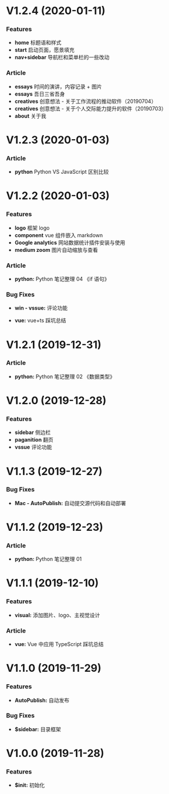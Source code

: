 # V1.2.4 (2020-01-11)
### Features
- **home** 标题语和样式
- **start** 启动页面，愿景填充
- **nav+sidebar** 导航栏和菜单栏的一些改动
### Article
- **essays** 时间的演讲，内容记录 + 图片
- **essays** 吾日三省吾身
- **creatives** 创意想法 - 关于工作流程的推动软件（20190704）
- **creatives** 创意想法 - 关于个人交际能力提升的软件（20190703）
- **about** 关于我

# V1.2.3 (2020-01-03)

### Article

- **python** Python VS JavaScript 区别比较

# V1.2.2 (2020-01-03)

### Features

- **logo** 框架 logo
- **component** vue 组件嵌入 markdown
- **Google analytics** 网站数据统计插件安装与使用
- **medium zoom** 图片自动缩放与查看

### Article

- **python:** Python 笔记整理 04 《if 语句》

### Bug Fixes

- **win - vssue:** 评论功能

- **vue:** vue+ts 踩坑总结

# V1.2.1 (2019-12-31)

### Article

- **python:** Python 笔记整理 02 《数据类型》

# V1.2.0 (2019-12-28)

### Features

- **sidebar** 侧边栏
- **paganition** 翻页
- **vssue** 评论功能

# V1.1.3 (2019-12-27)

### Bug Fixes

- **Mac - AutoPublish:** 自动提交源代码和自动部署

# V1.1.2 (2019-12-23)

### Article

- **python:** Python 笔记整理 01

# V1.1.1 (2019-12-10)

### Features

- **visual:** 添加图片、logo、主视觉设计

### Article

- **vue:** Vue 中应用 TypeScript 踩坑总结

# V1.1.0 (2019-11-29)

### Features

- **AutoPublish:** 自动发布

### Bug Fixes

- **\$sidebar:** 目录框架

# V1.0.0 (2019-11-28)

### Features

- **\$init:** 初始化
